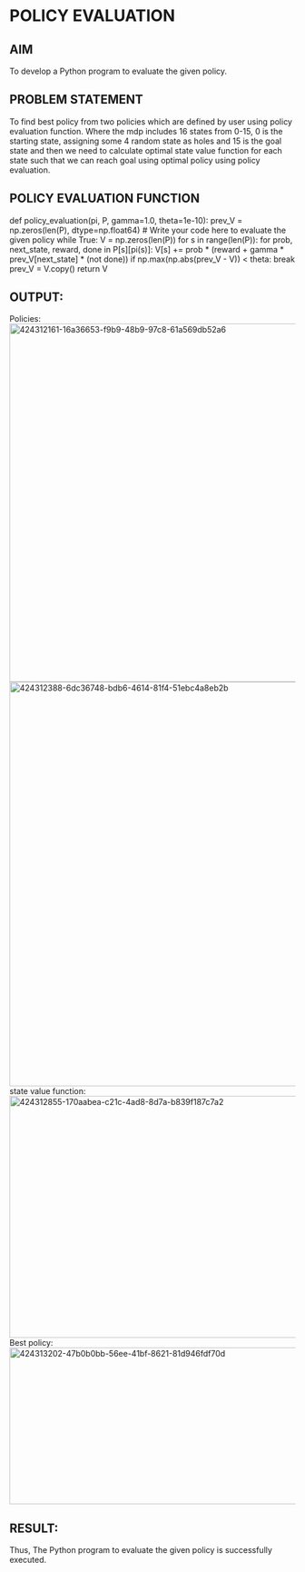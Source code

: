 # POLICY EVALUATION

## AIM
To develop a Python program to evaluate the given policy.

## PROBLEM STATEMENT
To find best policy from two policies which are defined by user using policy evaluation function. Where the mdp includes 16 states from 0-15, 0 is the starting state, assigning some 4 random state as holes and 15 is the goal state and then we need to calculate optimal state value function for each state such that we can reach goal using optimal policy using policy evaluation.

## POLICY EVALUATION FUNCTION
def policy_evaluation(pi, P, gamma=1.0, theta=1e-10):
    prev_V = np.zeros(len(P), dtype=np.float64)
    # Write your code here to evaluate the given policy
    while True:
      V = np.zeros(len(P))
      for s in range(len(P)):
        for prob, next_state, reward, done in P[s][pi(s)]:
          V[s] += prob * (reward + gamma *  prev_V[next_state] * (not done))
      if np.max(np.abs(prev_V - V)) < theta:
        break
      prev_V = V.copy()
    return V

## OUTPUT:
Policies:
<img width="1868" height="631" alt="424312161-16a36653-f9b9-48b9-97c8-61a569db52a6" src="https://github.com/user-attachments/assets/b26ace8a-ce5a-4fce-876f-46285d01cf36" />
<img width="1532" height="712" alt="424312388-6dc36748-bdb6-4614-81f4-51ebc4a8eb2b" src="https://github.com/user-attachments/assets/c4456fb3-cd7a-4836-b9a0-b7856739b920" />
state value function:
<img width="1837" height="426" alt="424312855-170aabea-c21c-4ad8-8d7a-b839f187c7a2" src="https://github.com/user-attachments/assets/e7cfbe30-6c53-4c7a-8db8-5c3260c37d04" />
Best policy:
<img width="1807" height="276" alt="424313202-47b0b0bb-56ee-41bf-8621-81d946fdf70d" src="https://github.com/user-attachments/assets/a424e73c-b546-49ec-9208-3cbee8b55958" />

## RESULT:
Thus, The Python program to evaluate the given policy is successfully executed.

